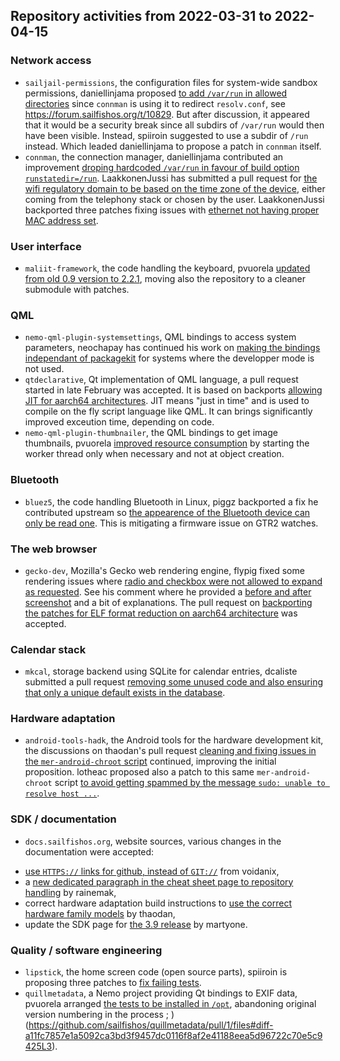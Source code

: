 Repository activities from 2022-03-31 to 2022-04-15
---------------------------------------------------

### Network access

* `sailjail-permissions`, the configuration files for system-wide sandbox permissions, daniellinjama proposed [to add `/var/run` in allowed directories](https://github.com/sailfishos/sailjail-permissions/pull/121) since `connman` is using it to redirect `resolv.conf`, see https://forum.sailfishos.org/t/10829. But after discussion, it appeared that it would be a security break since all subdirs of `/var/run` would then have been visible. Instead, spiiroin suggested to use a subdir of `/run` instead. Which leaded daniellinjama to propose a patch in `connman` itself.
* `connman`, the connection manager, daniellinjama contributed an improvement [droping hardcoded `/var/run` in favour of build option `runstatedir=/run`](https://github.com/sailfishos/connman/pull/26). LaakkonenJussi has submitted a pull request for [the wifi regulatory domain to be based on the time zone of the device](https://github.com/sailfishos/connman/pull/27), either coming from the telephony stack or chosen by the user. LaakkonenJussi backported three patches fixing issues with [ethernet not having proper MAC address set](https://github.com/sailfishos/connman/pull/28). 

### User interface

* `maliit-framework`, the code handling the keyboard, pvuorela [updated from old 0.9 version to 2.2.1](https://github.com/sailfishos/maliit-framework/pull/3), moving also the repository to a cleaner submodule with patches.

### QML

* `nemo-qml-plugin-systemsettings`, QML bindings to access system parameters, neochapay has continued his work on [making the bindings independant of packagekit](https://github.com/sailfishos/nemo-qml-plugin-systemsettings/pull/2) for systems where the developper mode is not used.
* `qtdeclarative`, Qt implementation of QML language, a pull request started in late February was accepted. It is based on backports [allowing JIT for aarch64 architectures](https://github.com/sailfishos/qtdeclarative/pull/4). JIT means "just in time" and is used to compile on the fly script language like QML. It can brings significantly improved exceution time, depending on code.
* `nemo-qml-plugin-thumbnailer`, the QML bindings to get image thumbnails, pvuorela [improved resource consumption](https://github.com/sailfishos/nemo-qml-plugin-thumbnailer/pull/4) by starting the worker thread only when necessary and not at object creation.

### Bluetooth

* `bluez5`, the code handling Bluetooth in Linux, piggz backported a fix he contributed upstream so [the appearence of the Bluetooth device can only be read one](https://github.com/sailfishos/bluez5/pull/6). This is mitigating a firmware issue on GTR2 watches.

### The web browser

* `gecko-dev`, Mozilla's Gecko web rendering engine, flypig fixed some rendering issues where [radio and checkbox were not allowed to expand as requested](https://github.com/sailfishos/gecko-dev/pull/147). See his comment where he provided a [before and after screenshot](https://github.com/sailfishos/gecko-dev/pull/147#issuecomment-1087176903) and a bit of explanations. The pull request on [backporting the patches for ELF format reduction on aarch64 architecture](https://github.com/sailfishos/gecko-dev/pull/146) was accepted.

### Calendar stack

* `mkcal`, storage backend using SQLite for calendar entries, dcaliste submitted a pull request [removing some unused code and also ensuring that only a unique default exists in the database](https://github.com/sailfishos/mkcal/pull/29).


### Hardware adaptation

* `android-tools-hadk`, the Android tools for the hardware development kit, the discussions on thaodan's pull request [cleaning and fixing issues in the `mer-android-chroot` script](https://github.com/sailfishos/android-tools-hadk/pull/7) continued, improving the initial proposition. lotheac proposed also a patch to this same `mer-android-chroot` script [to avoid getting spammed by the message `sudo: unable to resolve host ...`](https://github.com/sailfishos/android-tools-hadk/pull/8).

### SDK / documentation

* `docs.sailfishos.org`, website sources, various changes in the documentation were accepted:
 - [use `HTTPS://` links for github, instead of `GIT://`](https://github.com/sailfishos/docs.sailfishos.org/pull/61) from voidanix,
 - a [new dedicated paragraph in the cheat sheet page to repository handling](https://github.com/sailfishos/docs.sailfishos.org/pull/62) by rainemak,
 - correct hardware adaptation build instructions to [use the correct hardware family models](https://github.com/sailfishos/docs.sailfishos.org/pull/58) by thaodan,
 - update the SDK page for [the 3.9 release](https://github.com/sailfishos/docs.sailfishos.org/pull/63) by martyone.

### Quality / software engineering

* `lipstick`, the home screen code (open source parts), spiiroin is proposing three patches to [fix failing tests](https://github.com/sailfishos/lipstick/pull/22).
* `quillmetadata`, a Nemo project providing Qt bindings to EXIF data, pvuorela arranged [the tests to be installed in `/opt`](https://github.com/sailfishos/quillmetadata/pull/1), abandoning original version numbering in the process ; ) (https://github.com/sailfishos/quillmetadata/pull/1/files#diff-a11fc7857e1a5092ca3bd3f9457dc0116f8af2e41188eea5d96722c70e5c9425L3).


